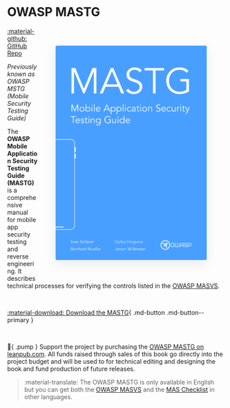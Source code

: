 # OWASP MASTG

<a href="../MASTG/Intro/0x01-Foreword"><img align="right" style="border-radius: 3px; margin: 3em; box-shadow: rgba(149, 157, 165, 0.2) 0px 8px 24px;" width="350px" class="grow" src="../assets/mastg_cover.png" /></a>

<a href="https://github.com/OWASP/owasp-mastg/">:material-github: GitHub Repo</a>

_Previously known as OWASP MSTG (Mobile Security Testing Guide)_

The **OWASP Mobile Application Security Testing Guide (MASTG)** is a comprehensive manual for mobile app security testing and reverse engineering. It describes technical processes for verifying the controls listed in the [OWASP MASVS](../MASVS/).

<br>

[:material-download: Download the MASTG](https://github.com/OWASP/owasp-mastg/releases/latest/download/OWASP_MASTG-v1.5.0.pdf){ .md-button .md-button--primary }

<br>

:blue_heart:{ .pump } Support the project by purchasing the [OWASP MASTG on leanpub.com](https://leanpub.com/owasp-mastg). All funds raised through sales of this book go directly into the project budget and will be used to for technical editing and designing the book and fund production of future releases.

> :material-translate: The OWASP MASTG is only available in English but you can get both the [OWASP MASVS](../MASVS/) and the [MAS Checklist](checklist.md) in other languages.

<br>
